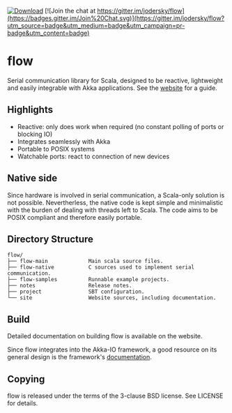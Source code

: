[![Download](https://api.bintray.com/packages/jodersky/maven/flow/images/download.svg)](https://bintray.com/jodersky/maven/flow/_latestVersion)
[![Join the chat at https://gitter.im/jodersky/flow](https://badges.gitter.im/Join%20Chat.svg)](https://gitter.im/jodersky/flow?utm_source=badge&utm_medium=badge&utm_campaign=pr-badge&utm_content=badge)

# flow
Serial communication library for Scala, designed to be reactive, lightweight and easily integrable with Akka applications. See the [website](https://jodersky.github.io/flow) for a guide.

## Highlights
- Reactive: only does work when required (no constant polling of ports or blocking IO)
- Integrates seamlessly with Akka
- Portable to POSIX systems
- Watchable ports: react to connection of new devices

## Native side
Since hardware is involved in serial communication, a Scala-only solution is not possible. Nevertherless, the native code is kept simple and minimalistic with the burden of dealing with threads left to Scala. The code aims to be POSIX compliant and therefore easily portable.

## Directory Structure
```
flow/
├── flow-main             Main scala source files.
├── flow-native           C sources used to implement serial communication.
├── flow-samples          Runnable example projects.
├── notes                 Release notes.
├── project               SBT configuration.
└── site                  Website sources, including documentation.
```

## Build
Detailed documentation on building flow is available on the website.

Since flow integrates into the Akka-IO framework, a good resource on its general design is the framework's [documentation](http://doc.akka.io/docs/akka/2.4.1/scala/io.html).

## Copying
flow is released under the terms of the 3-clause BSD license. See LICENSE for details.

